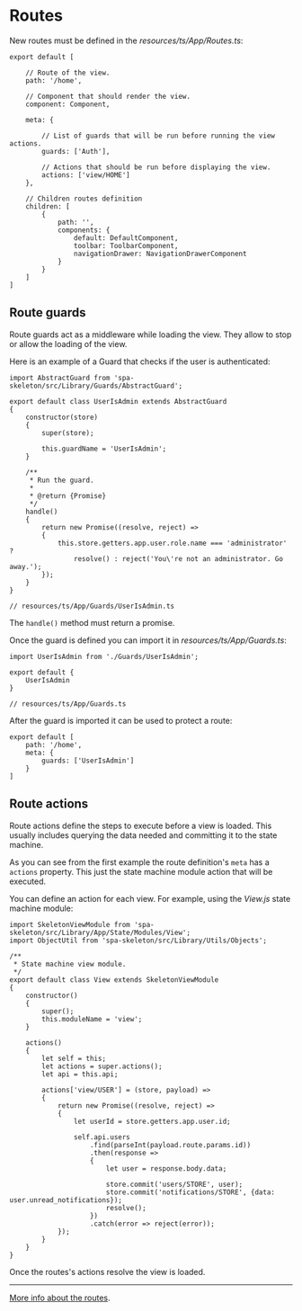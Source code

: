 # Routes

New routes must be defined in the *resources/ts/App/Routes.ts*:

    export default [

        // Route of the view.
        path: '/home',

        // Component that should render the view.
        component: Component,

        meta: {
        
            // List of guards that will be run before running the view actions.
            guards: ['Auth'],
        
            // Actions that should be run before displaying the view.
            actions: ['view/HOME']
        },

        // Children routes definition
        children: [
            {
                path: '',
                components: {
                    default: DefaultComponent,
                    toolbar: ToolbarComponent,
                    navigationDrawer: NavigationDrawerComponent
                }
            }
        ]
    ]

## Route guards

Route guards act as a middleware while loading the view. They allow to stop or allow the loading of 
the view.

Here is an example of a Guard that checks if the user is authenticated:

    import AbstractGuard from 'spa-skeleton/src/Library/Guards/AbstractGuard';

    export default class UserIsAdmin extends AbstractGuard
    {
        constructor(store)
        {
            super(store);
    
            this.guardName = 'UserIsAdmin';
        }
    
        /**
         * Run the guard.
         *
         * @return {Promise}
         */
        handle()
        {
            return new Promise((resolve, reject) =>
            {
                this.store.getters.app.user.role.name === 'administrator' ?
                    resolve() : reject('You\'re not an administrator. Go away.');
            });
        }
    }
    
    // resources/ts/App/Guards/UserIsAdmin.ts

The `handle()` method must return a promise.

Once the guard is defined you can import it in *resources/ts/App/Guards.ts*:

    import UserIsAdmin from './Guards/UserIsAdmin';
    
    export default {
        UserIsAdmin
    }
    
    // resources/ts/App/Guards.ts

After the guard is imported it can be used to protect a route:

    export default [
        path: '/home',
        meta: {
            guards: ['UserIsAdmin']
        }
    ]

## Route actions

Route actions define the steps to execute before a view is loaded. This usually includes querying 
the data needed and committing it to the state machine.

As you can see from the first example the route definition's `meta` has a `actions` property. This 
just the state machine module action that will be executed.

You can define an action for each view. For example, using the *View.js* state machine module:

    import SkeletonViewModule from 'spa-skeleton/src/Library/App/State/Modules/View';
    import ObjectUtil from 'spa-skeleton/src/Library/Utils/Objects';
    
    /**
     * State machine view module.
     */
    export default class View extends SkeletonViewModule
    {
        constructor()
        {
            super();
            this.moduleName = 'view';
        }
    
        actions()
        {
            let self = this;
            let actions = super.actions();
            let api = this.api;
    
            actions['view/USER'] = (store, payload) =>
            {
                return new Promise((resolve, reject) =>
                {
                    let userId = store.getters.app.user.id;
    
                    self.api.users
                        .find(parseInt(payload.route.params.id))
                        .then(response =>
                        {
                            let user = response.body.data;
    
                            store.commit('users/STORE', user);
                            store.commit('notifications/STORE', {data: user.unread_notifications});
                            resolve();
                        })
                        .catch(error => reject(error));
                });
            }
        }
    }

Once the routes's actions resolve the view is loaded.

---
[More info about the routes](https://router.vuejs.org/en/).
